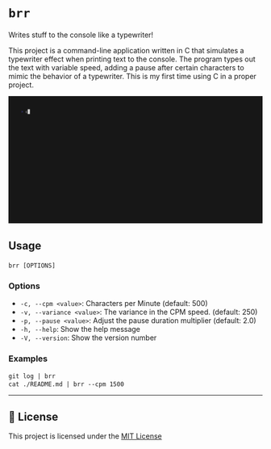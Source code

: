 # `brr`

Writes stuff to the console like a typewriter!

This project is a command-line application written in C that simulates a typewriter effect when printing text to the console. The program types out the text with variable speed, adding a pause after certain characters to mimic the behavior of a typewriter. This is my first time using C in a proper project.

![Demo](./docs/demo.gif)

## Usage

```
brr [OPTIONS]
```

### Options

- `-c, --cpm <value>`: Characters per Minute (default: 500)
- `-v, --variance <value>`: The variance in the CPM speed. (default: 250)
- `-p, --pause <value>`: Adjust the pause duration multiplier (default: 2.0)
- `-h, --help`: Show the help message
- `-V, --version`: Show the version number

### Examples

```
git log | brr 
cat ./README.md | brr --cpm 1500
```

---

## 📄 License

This project is licensed under the [MIT License](./LICENSE)
